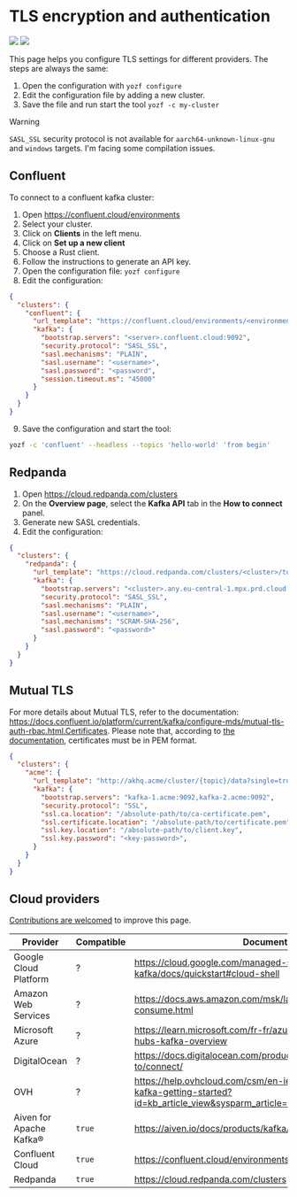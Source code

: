 # TLS encryption and authentication
<p>
<a href="https://github.com/confluentinc/librdkafka/blob/master/CONFIGURATION.md">
        <img src="https://img.shields.io/badge/librdkafka-Global_configuration_properties-black.svg?logo=github"></a> <a href="https://github.com/confluentinc/librdkafka/wiki/Using-SSL-with-librdkafka#configure-librdkafka-client">
        <img src="https://img.shields.io/badge/librdkafka-Configure_librdkafka_client-black.svg?logo=github"></a>
</p>


This page helps you configure TLS settings for different providers.
The steps are always the same:
1. Open the configuration with `yozf configure`
2. Edit the configuration file by adding a new cluster.
3. Save the file and run start the tool `yozf -c my-cluster`

> [!WARNING]
> `SASL_SSL` security protocol is not available for `aarch64-unknown-linux-gnu` and `windows` targets. I'm facing some compilation issues.


## Confluent

To connect to a confluent kafka cluster:

1. Open https://confluent.cloud/environments
2. Select your cluster.
3. Click on **Clients** in the left menu.
4. Click on **Set up a new client**
5. Choose a Rust client.
6. Follow the instructions to generate an API key.
7. Open the configuration file: `yozf configure`
8. Edit the configuration:
```json
{
  "clusters": {
    "confluent": {
      "url_template": "https://confluent.cloud/environments/<environment>/clusters/<cluster>/topics/{topic}/message-viewer",
      "kafka": {
        "bootstrap.servers": "<server>.confluent.cloud:9092",
        "security.protocol": "SASL_SSL",
        "sasl.mechanisms": "PLAIN",
        "sasl.username": "<username>",
        "sasl.password": "<password",
        "session.timeout.ms": "45000"
      }
    }
  }
}
```

9. Save the configuration and start the tool:
```bash
yozf -c 'confluent' --headless --topics 'hello-world' 'from begin'
```


## Redpanda

1. Open https://cloud.redpanda.com/clusters
2. On the **Overview page**, select the **Kafka API** tab in the **How to connect** panel.
3. Generate new SASL credentials.
4. Edit the configuration:

```json
{
  "clusters": {
    "redpanda": {
      "url_template": "https://cloud.redpanda.com/clusters/<cluster>/topics/{topic}?p=-1&s=1&o={offset}#messages",
      "kafka": {
        "bootstrap.servers": "<cluster>.any.eu-central-1.mpx.prd.cloud.redpanda.com:9092",
        "security.protocol": "SASL_SSL",
        "sasl.mechanisms": "PLAIN",
        "sasl.username": "<username>",
        "sasl.mechanisms": "SCRAM-SHA-256",
        "sasl.password": "<password>"
      }
    }
  }
}
```





<!--

## AWS MSK

For more details, refer to the documentation: https://docs.aws.amazon.com/msk/latest/developerguide/what-is-msk.html

```json
{
  "clusters": {
    "acme": {
      "url_template": "http://akhq.acme/cluster/{topic}/data?single=true&partition={partition}&offset={offset}",
      "kafka": {
        "bootstrap.servers": "kafka-1.acme:9092,kafka-2.acme:9092",
        "security.protocol": "SASL_SSL",
        "sasl.mechanism": "AWS_MSK_IAM",
      }
    }
  }
}
```

-->


## Mutual TLS

For more details about Mutual TLS, refer to the documentation: https://docs.confluent.io/platform/current/kafka/configure-mds/mutual-tls-auth-rbac.html.Certificates.
Please note that, according to [the documentation](https://github.com/confluentinc/librdkafka/blob/master/CONFIGURATION.md), certificates must be in PEM format.
```json
{
  "clusters": {
    "acme": {
      "url_template": "http://akhq.acme/cluster/{topic}/data?single=true&partition={partition}&offset={offset}",
      "kafka": {
        "bootstrap.servers": "kafka-1.acme:9092,kafka-2.acme:9092",
        "security.protocol": "SSL",
        "ssl.ca.location": "/absolute-path/to/ca-certificate.pem",
        "ssl.certificate.location": "/absolute-path/to/certificate.pem",
        "ssl.key.location": "/absolute-path/to/client.key",
        "ssl.key.password": "<key-password>",
      }
    }
  }
}
```



## Cloud providers


[Contributions are welcomed](https://github.com/MAIF/yozefu/edit/main/docs/tls.md) to improve this page.


| Provider                | Compatible | Documentation                                                                                                                 |
| ----------------------- | ---------- | ----------------------------------------------------------------------------------------------------------------------------- |
| Google Cloud Platform   | ?          | https://cloud.google.com/managed-service-for-apache-kafka/docs/quickstart#cloud-shell                                         |
| Amazon Web Services     | ?          | https://docs.aws.amazon.com/msk/latest/developerguide/produce-consume.html                                                    |
| Microsoft Azure         | ?          | https://learn.microsoft.com/fr-fr/azure/event-hubs/azure-event-hubs-kafka-overview                                            |
| DigitalOcean            | ?          | https://docs.digitalocean.com/products/databases/kafka/how-to/connect/                                                        |
| OVH                     | ?          | https://help.ovhcloud.com/csm/en-ie-public-cloud-databases-kafka-getting-started?id=kb_article_view&sysparm_article=KB0048944 |
| Aiven for Apache Kafka® | `true`     | https://aiven.io/docs/products/kafka/howto/list-code-samples                                                                  |
| Confluent Cloud         | `true`     | https://confluent.cloud/environments                                                                                          |
| Redpanda                | `true`     | https://cloud.redpanda.com/clusters                                                                                           |